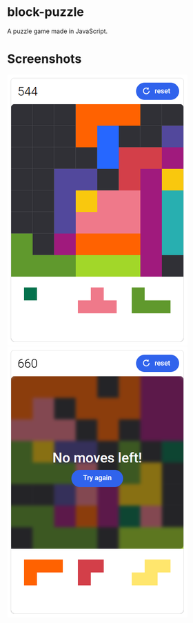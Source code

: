 # block-puzzle
A puzzle game made in JavaScript.

# Screenshots
![Screenshot 1](screenshots/screenshot1.png) ![Screenshot 2](screenshots/screenshot2.png)